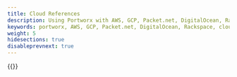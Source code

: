 ```yaml
---
title: Cloud References
description: Using Portworx with AWS, GCP, Packet.net, DigitalOcean, Rackspace, and migrations.
keywords: portworx, AWS, GCP, Packet.net, DigitalOcean, Rackspace, cloud migrations
weight: 5
hidesections: true
disableprevnext: true
---
```


{{<homelist series="cloud-references">}}

